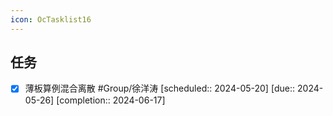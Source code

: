 ```yaml
---
icon: OcTasklist16
---
```

## 任务
- [x] 薄板算例混合离散 #Group/徐洋涛  [scheduled:: 2024-05-20]  [due:: 2024-05-26]  [completion:: 2024-06-17]


